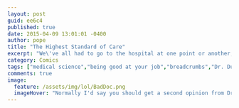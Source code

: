 ```yaml
---
layout: post
guid: ee6c4
published: true
date: 2015-04-09 13:01:01 -0400
author: pope
title: "The Highest Standard of Care"
excerpt: "We\'ve all had to go to the hospital at one point or another, but I for one sleep better at night knowing there are some true professionals on the job when I need them. "
category: Comics
tags: ["medical science","being good at your job","breadcrumbs","Dr. Duck","quack","surprise naps","dumb brain","death"]
comments: true 
image:
  feature: /assets/img/lol/BadDoc.png
  imageHover: "Normally I'd say you should get a second opinion from Dr. Bunny, but he's been leaning a bit heavily on that lettuce lately."
---
```


